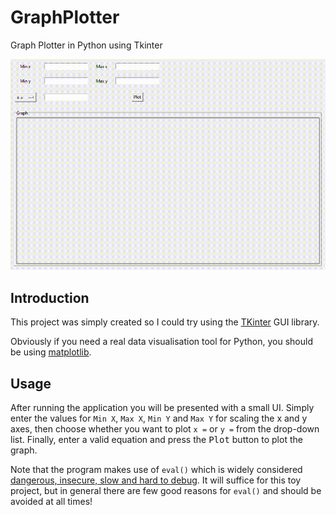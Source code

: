 # GraphPlotter
Graph Plotter in Python using Tkinter

![Screenshot](https://github.com/James-P-D/GraphPlotter/blob/master/screenshot.gif)

## Introduction

This project was simply created so I could try using the [TKinter](https://docs.python.org/3/library/tkinter.html) GUI library.

Obviously if you need a real data visualisation tool for Python, you should be using [matplotlib](https://matplotlib.org/).

## Usage

After running the application you will be presented with a small UI. Simply enter the values for `Min X`, `Max X`, `Min Y` and `Max Y` for scaling the x and y axes, then choose whether you want to plot `x =` or `y =` from the drop-down list. Finally, enter a valid equation and press the <kbd>Plot</kbd> button to plot the graph.

Note that the program makes use of `eval()` which is widely considered [dangerous, insecure, slow and hard to debug](https://stackoverflow.com/questions/1832940/why-is-using-eval-a-bad-practice). It will suffice for this toy project, but in general there are few good reasons for `eval()` and should be avoided at all times!